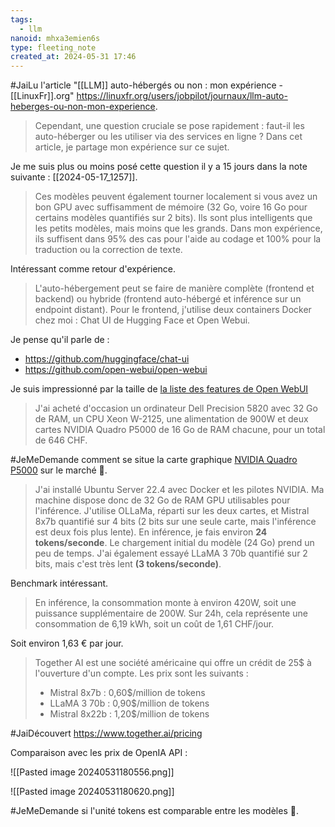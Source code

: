 ```yaml
---
tags:
  - llm
nanoid: mhxa3emien6s
type: fleeting_note
created_at: 2024-05-31 17:46
---
```


#JaiLu l'article "[[LLM]] auto-hébergés ou non : mon expérience - [[LinuxFr]].org" <https://linuxfr.org/users/jobpilot/journaux/llm-auto-heberges-ou-non-mon-experience>.

> Cependant, une question cruciale se pose rapidement : faut-il les auto-héberger ou les utiliser via des services en ligne ? Dans cet article, je partage mon expérience sur ce sujet. 

Je me suis plus ou moins posé cette question il y a 15 jours dans la note suivante : [[2024-05-17_1257]].

> Ces modèles peuvent également tourner localement si vous avez un bon GPU avec suffisamment de mémoire (32 Go, voire 16 Go pour certains modèles quantifiés sur 2 bits). Ils sont plus intelligents que les petits modèles, mais moins que les grands. Dans mon expérience, ils suffisent dans 95% des cas pour l'aide au codage et 100% pour la traduction ou la correction de texte.

Intéressant comme retour d'expérience.

> L'auto-hébergement peut se faire de manière complète (frontend et backend) ou hybride (frontend auto-hébergé et inférence sur un endpoint distant). Pour le frontend, j'utilise deux containers Docker chez moi : Chat UI de Hugging Face et Open Webui.

Je pense qu'il parle de :

- https://github.com/huggingface/chat-ui
- https://github.com/open-webui/open-webui

Je suis impressionné par la taille de [la liste des features de Open WebUI](https://github.co.m/open-webui/open-webui?tab=readme-ov-file#features-)

> J'ai acheté d'occasion un ordinateur Dell Precision 5820 avec 32 Go de RAM, un CPU Xeon W-2125, une alimentation de 900W et deux cartes NVIDIA Quadro P5000 de 16 Go de RAM chacune, pour un total de 646 CHF. 

#JeMeDemande comment se situe la carte graphique [NVIDIA Quadro P5000](https://en.wikipedia.org/wiki/Quadro) sur le marché 🤔.

> J'ai installé Ubuntu Server 22.4 avec Docker et les pilotes NVIDIA. Ma machine dispose donc de 32 Go de RAM GPU utilisables pour l'inférence. J'utilise OLLaMa, réparti sur les deux cartes, et Mistral 8x7b quantifié sur 4 bits (2 bits sur une seule carte, mais l'inférence est deux fois plus lente). En inférence, je fais environ **24 tokens/seconde**. Le chargement initial du modèle (24 Go) prend un peu de temps. J'ai également essayé LLaMA 3 70b quantifié sur 2 bits, mais c'est très lent **(3 tokens/seconde)**.

Benchmark intéressant.

> En inférence, la consommation monte à environ 420W, soit une puissance supplémentaire de 200W. Sur 24h, cela représente une consommation de 6,19 kWh, soit un coût de 1,61 CHF/jour.

Soit environ 1,63 € par jour.

> Together AI est une société américaine qui offre un crédit de 25$ à l'ouverture d'un compte. Les prix sont les suivants :
> - Mistral 8x7b : 0,60$/million de tokens
> - LLaMA 3 70b : 0,90$/million de tokens
> - Mistral 8x22b : 1,20$/million de tokens

#JaiDécouvert https://www.together.ai/pricing

Comparaison avec les prix de OpenIA API :

![[Pasted image 20240531180556.png]]

![[Pasted image 20240531180620.png]]

#JeMeDemande si l'unité tokens est comparable entre les modèles 🤔.


